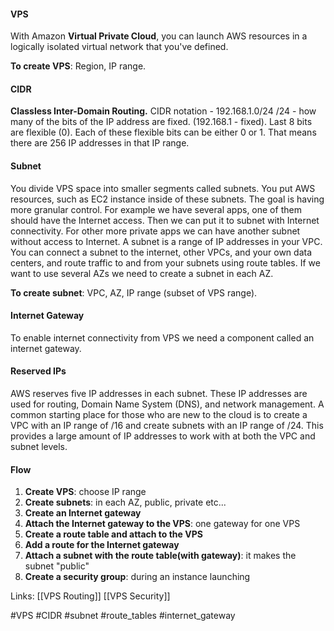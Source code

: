 #### VPS
With Amazon **Virtual Private Cloud**, you can launch AWS resources in a logically isolated virtual network that you've defined.

**To create VPS**: Region, IP range.
#### CIDR
**Classless Inter-Domain Routing.**
CIDR notation - 192.168.1.0/24
/24 - how many of the bits of the IP address are fixed. (192.168.1 - fixed). Last 8 bits are flexible (0). Each of these flexible bits can be either 0 or 1. That means there are 256 IP addresses in that IP range.
#### Subnet
You divide VPS space into smaller segments called subnets. You put AWS resources, such as EC2 instance inside of these subnets.
The goal is having more granular control. For example we have several apps, one of them should have the Internet access. Then we can put it to subnet with Internet connectivity. For other more private apps we can have another subnet without access to Internet.
A subnet is a range of IP addresses in your VPC. You can connect a subnet to the internet, other VPCs, and your own data centers, and route traffic to and from your subnets using route tables.
If we want to use several AZs we need to create a subnet in each AZ.

**To create subnet**: VPC, AZ, IP range (subset of VPS range).

#### Internet Gateway
To enable internet connectivity from VPS we need a component called an internet gateway.

#### Reserved IPs
AWS reserves five IP addresses in each subnet. These IP addresses are used for routing, Domain Name System (DNS), and network management.
A common starting place for those who are new to the cloud is to create a VPC with an IP range of /16 and create subnets with an IP range of /24. This provides a large amount of IP addresses to work with at both the VPC and subnet levels.

#### Flow
1. **Create VPS**: choose IP range
2. **Create subnets**: in each AZ, public, private etc...
3. **Create an Internet gateway**
4. **Attach the Internet gateway to the VPS**: one gateway for one VPS
5. **Create a route table and attach to the VPS**
6. **Add a route for the Internet gateway**
7. **Attach a subnet with the route table(with gateway)**: it makes the subnet "public"
8. **Create a security group**: during an instance launching


Links:
[[VPS Routing]]
[[VPS Security]]

#VPS #CIDR #subnet #route_tables #internet_gateway